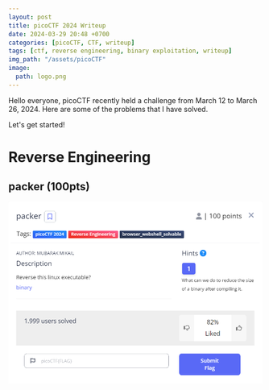 ```yaml
---
layout: post
title: picoCTF 2024 Writeup
date: 2024-03-29 20:48 +0700
categories: [picoCTF, CTF, writeup]
tags: [ctf, reverse engineering, binary exploitation, writeup]
img_path: "/assets/picoCTF"
image:
  path: logo.png
---
```


Hello everyone, picoCTF recently held a challenge from March 12 to March 26, 2024. Here are some of the problems that I have solved.

Let's get started!

# Reverse Engineering

## packer (100pts)

![packer image picoCTF](../assets/picoCTF/img/20240329220649.png)

